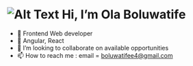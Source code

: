                                                                    
 # ![Alt Text](https://media3.giphy.com/media/LPkczVwUYcMbXsRCdP/200w.gif?cid=82a1493banlv26lkmkb3ysamrk8608zide4qis2xphj583lh&rid=200w.gif&ct=g) Hi, I’m Ola Boluwatife

- 👀 Frontend Web developer
- 🌱 Angular, React
- 💞️ I’m looking to collaborate on available opportunities
- 📫 How to reach me : email = boluwatifee4@gmail.com

<!---
boluwatifee4/boluwatifee4 is a ✨ special ✨ repository because its `README.md` (this file) appears on your GitHub profile.
You can click the Preview link to take a look at your changes.
--->
